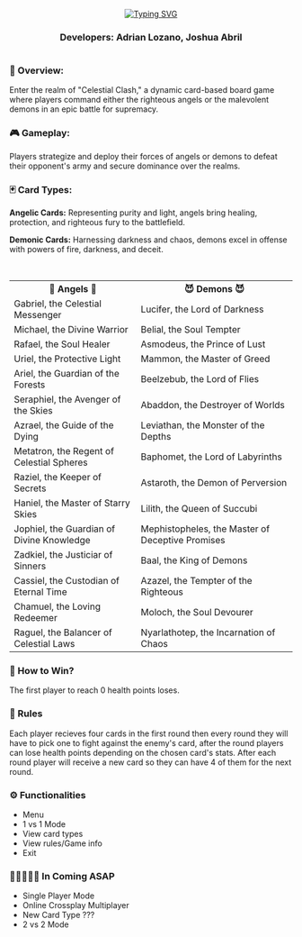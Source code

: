 <div align="center">
  
[![Typing SVG](https://readme-typing-svg.herokuapp.com?font=Fira+Code&size=35&duration=1500&pause=2000&color=F7F7F7&center=true&multiline=true&random=false&width=535&height=125&lines=%F0%9F%8E%B4+Celestial+Clash+%F0%9F%8E%B4;%F0%9F%91%BC+Angels+vs+Demons+%F0%9F%91%BF)](https://git.io/typing-svg)
</div>


<div align="center">
  <h3>Developers: Adrian Lozano, Joshua Abril</h3>
</div>

#

### 📔 Overview:

Enter the realm of "Celestial Clash," a dynamic card-based board game where players command either the righteous angels or the malevolent demons in an epic battle for supremacy.

### 🎮 Gameplay:
Players strategize and deploy their forces of angels or demons to defeat their opponent's army and secure dominance over the realms.

### 🃏 Card Types:

<b>Angelic Cards:</b> Representing purity and light, angels bring healing, protection, and righteous fury to the battlefield.

<b>Demonic Cards:</b> Harnessing darkness and chaos, demons excel in offense with powers of fire, darkness, and deceit.

<br />

<div>
  
<div align="center">
  <table>
  <tr>
    <th>👼 Angels 👼</th>
    <th>😈 Demons 😈</th>
  </tr>
  <tr>
      <td>Gabriel, the Celestial Messenger</td>
      <td>Lucifer, the Lord of Darkness</td>
    </tr>
    <tr>
      <td>Michael, the Divine Warrior</td>
      <td>Belial, the Soul Tempter</td>
    </tr>
    <tr>
      <td>Rafael, the Soul Healer</td>
      <td>Asmodeus, the Prince of Lust</td>
    </tr>
    <tr>
      <td>Uriel, the Protective Light</td>
      <td>Mammon, the Master of Greed</td>
    </tr>
    <tr>
      <td>Ariel, the Guardian of the Forests</td>
      <td>Beelzebub, the Lord of Flies</td>
    </tr>
    <tr>
      <td>Seraphiel, the Avenger of the Skies</td>
      <td>Abaddon, the Destroyer of Worlds</td>
    </tr>
    <tr>
      <td>Azrael, the Guide of the Dying</td>
      <td>Leviathan, the Monster of the Depths</td>
    </tr>
    <tr>
      <td>Metatron, the Regent of Celestial Spheres</td>
      <td>Baphomet, the Lord of Labyrinths</td>
    </tr>
    <tr>
      <td>Raziel, the Keeper of Secrets</td>
      <td>Astaroth, the Demon of Perversion</td>
    </tr>
    <tr>
      <td>Haniel, the Master of Starry Skies</td>
      <td>Lilith, the Queen of Succubi</td>
    </tr>
    <tr>
      <td>Jophiel, the Guardian of Divine Knowledge</td>
      <td>Mephistopheles, the Master of Deceptive Promises</td>
    </tr>
    <tr>
      <td>Zadkiel, the Justiciar of Sinners</td>
      <td>Baal, the King of Demons</td>
    </tr>
    <tr>
      <td>Cassiel, the Custodian of Eternal Time</td>
      <td>Azazel, the Tempter of the Righteous</td>
    </tr>
    <tr>
      <td>Chamuel, the Loving Redeemer</td>
      <td>Moloch, the Soul Devourer</td>
    </tr>
    <tr>
      <td>Raguel, the Balancer of Celestial Laws</td>
      <td>Nyarlathotep, the Incarnation of Chaos</td>
    </tr>
</table>
</div>

### :1st_place_medal: How to Win?
The first player to reach 0 health points loses.


</div>

### 📜 Rules
Each player recieves four cards in the first round then every round they will have to pick one to fight against the enemy's card, after the round players can lose health points depending on the chosen card's stats.
After each round player will receive a new card so they can have 4 of them for the next round.


### ⚙️ Functionalities
- Menu
- 1 vs 1 Mode
- View card types
- View rules/Game info
- Exit

### 👷‍♂️🚧👷‍♂️ In Coming ASAP
- Single Player Mode
- Online Crossplay Multiplayer
- New Card Type ???
- 2 vs 2 Mode

